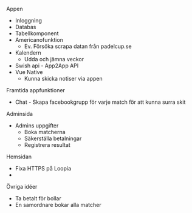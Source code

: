 Appen
- Inloggning
- Databas
- Tabellkomponent
- Americanofunktion
  - Ev. Försöka scrapa datan från padelcup.se
- Kalendern
  - Udda och jämna veckor
- Swish api - App2App API
- Vue Native
  - Kunna skicka notiser via appen


Framtida appfunktioner
- Chat - Skapa facebookgrupp för varje match för att kunna surra skit



Adminsida
- Admins uppgifter
  - Boka matcherna
  - Säkerställa betalningar
  - Registrera resultat



Hemsidan
- Fixa HTTPS på Loopia
- 

Övriga idéer
- Ta betalt för bollar
- En samordnare bokar alla matcher
